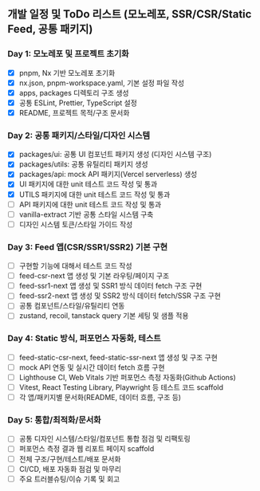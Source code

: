 ## 개발 일정 및 ToDo 리스트 (모노레포, SSR/CSR/Static Feed, 공통 패키지)

### Day 1: 모노레포 및 프로젝트 초기화

- [x] pnpm, Nx 기반 모노레포 초기화
- [x] nx.json, pnpm-workspace.yaml, 기본 설정 파일 작성
- [x] apps, packages 디렉토리 구조 생성
- [x] 공통 ESLint, Prettier, TypeScript 설정
- [x] README, 프로젝트 목적/구조 문서화

### Day 2: 공통 패키지/스타일/디자인 시스템

- [x] packages/ui: 공통 UI 컴포넌트 패키지 생성 (디자인 시스템 구조)
- [x] packages/utils: 공통 유틸리티 패키지 생성
- [x] packages/api: mock API 패키지(Vercel serverless) 생성
- [x] UI 패키지에 대한 unit 테스트 코드 작성 및 통과
- [x] UTILS 패키지에 대한 unit 테스트 코드 작성 및 통과
- [ ] API 패키지에 대한 unit 테스트 코드 작성 및 통과
- [ ] vanilla-extract 기반 공통 스타일 시스템 구축
- [ ] 디자인 시스템 토큰/스타일 가이드 작성

### Day 3: Feed 앱(CSR/SSR1/SSR2) 기본 구현

- [ ] 구현할 기능에 대해서 테스트 코드 작성
- [ ] feed-csr-next 앱 생성 및 기본 라우팅/페이지 구조
- [ ] feed-ssr1-next 앱 생성 및 SSR1 방식 데이터 fetch 구조 구현
- [ ] feed-ssr2-next 앱 생성 및 SSR2 방식 데이터 fetch/SSR 구조 구현
- [ ] 공통 컴포넌트/스타일/유틸리티 연동
- [ ] zustand, recoil, tanstack query 기본 세팅 및 샘플 적용

### Day 4: Static 방식, 퍼포먼스 자동화, 테스트

- [ ] feed-static-csr-next, feed-static-ssr-next 앱 생성 및 구조 구현
- [ ] mock API 연동 및 실시간 데이터 fetch 흐름 구현
- [ ] Lighthouse CI, Web Vitals 기반 퍼포먼스 측정 자동화(Github Actions)
- [ ] Vitest, React Testing Library, Playwright 등 테스트 코드 scaffold
- [ ] 각 앱/패키지별 문서화(README, 데이터 흐름, 구조 등)

### Day 5: 통합/최적화/문서화

- [ ] 공통 디자인 시스템/스타일/컴포넌트 통합 점검 및 리팩토링
- [ ] 퍼포먼스 측정 결과 웹 리포트 페이지 scaffold
- [ ] 전체 구조/구현/테스트/배포 문서화
- [ ] CI/CD, 배포 자동화 점검 및 마무리
- [ ] 주요 트러블슈팅/이슈 기록 및 회고

